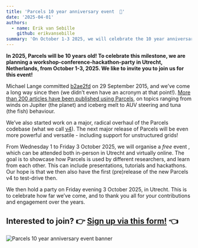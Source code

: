 ```yaml
---
title: 'Parcels 10 year anniversary event  🎉'
date: '2025-04-01'
authors:
  - name: Erik van Sebille
    github: erikvansebille
summary: 'On October 1-3 2025, we will celebrate the 10 year anniversary of Parcels in Utrecht, Netherlands, with a workshop-conference-hackathon-party.'
---
```


**In 2025, Parcels will be 10 years old! To celebrate this milestone, we are planning a workshop-conference-hackathon-party in Utrecht, Netherlands, from October 1-3, 2025. We like to invite you to join us for this event!**

Michael Lange committed [b2ae2fd](https://github.com/OceanParcels/Parcels/commit/b2ae2fd44979c125fbc21f2c939289db62dc4816) on 29 September 2015, and we’ve come a long way since then (we didn’t even have an acronym at that point!). [More than 200 articles have been published using Parcels](/papers-citing-parcels#papers-citing-parcels), on topics ranging from winds on Jupiter (the planet) and iceberg melt to AUV steering and tuna (the fish) behaviour.

We’ve also started work on a major, radical overhaul of the Parcels codebase (what we call [v4](https://docs.oceanparcels.org/en/v4-dev/v4/)). The next major release of Parcels will be even more powerful and versatile - including support for unstructured grids!

From Wednesday 1 to Friday 3 October 2025, we will organise a _free_ event , which can be attended both in-person in Utrecht and virtually online. The goal is to showcase how Parcels is used by different researchers, and learn from each other. This can include presentations, tutorials and hackathons. Our hope is that we then also have the first (pre)release of the new Parcels v4 to test-drive then.

We then hold a party on Friday evening 3 October 2025, in Utrecht. This is to celebrate how far we’ve come, and to thank you all for your contributions and engagement over the years.

## Interested to join? 👉 [Sign up via this form!](https://forms.office.com/e/5Nug5tjM5Z) 👈

![Parcels 10 year anniversary event banner](/posts/10year-event/anniversary-image.png)
